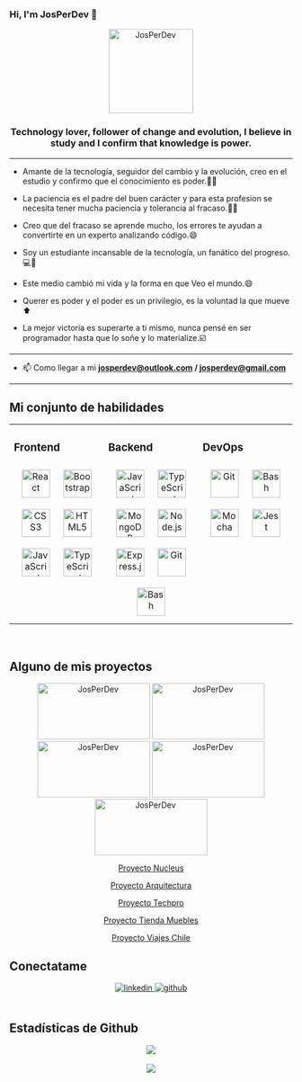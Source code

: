 ### Hi, I'm JosPerDev 👋

<div align="center"> 
<img src= "https://github.com/josperdev/josperdev/assets/116084732/13838d15-4f99-4fbe-94aa-8490f1f17600" alt="JosPerDev" width="150" height="150"/>
</div>


### <div align="center">Technology lover, follower of change and evolution, I believe in study and I confirm that knowledge is power.

 ____
 - Amante de la tecnología, seguidor del cambio y la evolución, creo en el estudio y confirmo que el conocimiento es poder.👨‍🎓
  
 - La paciencia es el padre del buen carácter y para esta profesion se necesita tener mucha paciencia y tolerancia al fracaso.🧘‍♂️

 - Creo que del fracaso se aprende mucho, los errores te ayudan a convertirte en un experto analizando código.😄
 
 - Soy un estudiante incansable de la tecnología, un fanático del progreso.💻🥇
 
 - Este medio cambió mi vida y la forma en que Veo el mundo.😄

 - Querer es poder y el poder es un privilegio, es la voluntad la que mueve ⬆️
 
 - La mejor victoria es superarte a ti mismo, nunca pensé en ser programador hasta que lo soñe y lo materialize.☑️
  ___
</div>  
  
-  📫 Como llegar a mi **josperdev@outlook.com / josperdev@gmail.com**  

___

## Mi conjunto de habilidades
<table><tr><td valign="top" width="33%">

### Frontend  
<div align="center">  
<a href="https://reactjs.org/" target="_blank"><img style="margin: 10px" src="https://profilinator.rishav.dev/skills-assets/react-original-wordmark.svg" alt="React" height="50" /></a>  
<a href="https://getbootstrap.com/docs/3.4/javascript/" target="_blank"><img style="margin: 10px" src="https://profilinator.rishav.dev/skills-assets/bootstrap-plain.svg" alt="Bootstrap" height="50" /></a>  
<a href="https://www.w3schools.com/css/" target="_blank"><img style="margin: 10px" src="https://profilinator.rishav.dev/skills-assets/css3-original-wordmark.svg" alt="CSS3" height="50" /></a>  
<a href="https://en.wikipedia.org/wiki/HTML5" target="_blank"><img style="margin: 10px" src="https://profilinator.rishav.dev/skills-assets/html5-original-wordmark.svg" alt="HTML5" height="50" /></a>  
<a href="https://www.javascript.com/" target="_blank"><img style="margin: 10px" src="https://profilinator.rishav.dev/skills-assets/javascript-original.svg" alt="JavaScript" height="50" /></a>  
<a href="https://www.typescriptlang.org/" target="_blank"><img style="margin: 10px" src="https://profilinator.rishav.dev/skills-assets/typescript-original.svg" alt="TypeScript" height="50" /></a>  
</div>

</td><td valign="top" width="33%">


### Backend  
<div align="center">  
<a href="https://www.javascript.com/" target="_blank"><img style="margin: 10px" src="https://profilinator.rishav.dev/skills-assets/javascript-original.svg" alt="JavaScript" height="50" /></a>  
<a href="https://www.typescriptlang.org/" target="_blank"><img style="margin: 10px" src="https://profilinator.rishav.dev/skills-assets/typescript-original.svg" alt="TypeScript" height="50" /></a>  
<a href="https://www.mongodb.com/" target="_blank"><img style="margin: 10px" src="https://profilinator.rishav.dev/skills-assets/mongodb-original-wordmark.svg" alt="MongoDB" height="50" /></a>  
<a href="https://nodejs.org/" target="_blank"><img style="margin: 10px" src="https://profilinator.rishav.dev/skills-assets/nodejs-original-wordmark.svg" alt="Node.js" height="50" /></a>  
<a href="https://expressjs.com/" target="_blank"><img style="margin: 10px" src="https://profilinator.rishav.dev/skills-assets/express-original-wordmark.svg" alt="Express.js" height="50" /></a>  
<a href="https://github.com/" target="_blank"><img style="margin: 10px" src="https://profilinator.rishav.dev/skills-assets/git-scm-icon.svg" alt="Git" height="50" /></a>  
<a href="https://www.gnu.org/software/bash/" target="_blank"><img style="margin: 10px" src="https://profilinator.rishav.dev/skills-assets/gnu_bash-icon.svg" alt="Bash" height="50" /></a>  
</div>

</td><td valign="top" width="33%">


### DevOps  
<div align="center">  
<a href="https://github.com/" target="_blank"><img style="margin: 10px" src="https://profilinator.rishav.dev/skills-assets/git-scm-icon.svg" alt="Git" height="50" /></a>  
<a href="https://www.gnu.org/software/bash/" target="_blank"><img style="margin: 10px" src="https://profilinator.rishav.dev/skills-assets/gnu_bash-icon.svg" alt="Bash" height="50" /></a>  
<a href="https://mochajs.org/" target="_blank"><img style="margin: 10px" src="https://profilinator.rishav.dev/skills-assets/mocha.png" alt="Mocha" height="50" /></a>  
<a href="https://www.jestjs.io/" target="_blank"><img style="margin: 10px" src="https://profilinator.rishav.dev/skills-assets/jest.svg" alt="Jest" height="50" /></a>  
</div>

</td></tr></table>  

<br/>  


## Alguno de mis proyectos
<div align="center">
<img src="https://github.com/josperdev/josperdev/assets/116084732/c7e0f27b-59b2-4c79-96d7-99008461f64e" alt="JosPerDev" width="200" height="100"/>
<img src="https://github.com/josperdev/josperdev/assets/116084732/f53cf523-a7ac-4145-829f-7294874319df" alt="JosPerDev" width="200" height="100"/>
<img src= "https://github.com/josperdev/josperdev/assets/116084732/91ed0916-348d-4711-9953-a9f2c6b35633" alt="JosPerDev" width="200" height="100"/>
<img src= "https://github.com/josperdev/josperdev/assets/116084732/99c5abca-b939-4a58-987e-41ad176ca468" alt="JosPerDev" width="200" height="100"/>
<img src= "https://github.com/josperdev/josperdev/assets/116084732/a8d37afe-d99c-48b5-9693-6e1ba95a2e05" alt="JosPerDev" width="200" height="100"/>
<a href="https://josperdev.github.io/project-nucleus/" target="_blank"><p>Proyecto Nucleus</p></a> 
<a href="https://josperdev.github.io/project-arquitectura/" target="_blank"><p>Proyecto Arquitectura</p></a>
<a href="https://josperdev.github.io/project-techpro-store/" target="_blank"><p>Proyecto Techpro</p></a> 
<a href="https://josperdev.github.io/project-tienda-muebles/" target="_blank"><p>Proyecto Tienda Muebles</p></a>
<a href="https://josperdev.github.io/project-viajes-chile/" target="_blank"><p>Proyecto Viajes Chile</p></a>
</div>



## Conectatame
<div align="center">
<a href="https://www.linkedin.com/in/josperdev/" target="_blank">
<img src=https://img.shields.io/badge/linkedin-%231E77B5.svg?&style=for-the-badge&logo=linkedin&logoColor=white alt=linkedin style="margin-bottom: 5px;" />
</a>
<!--<a href="https://instagram.com/drewr.dev" target="_blank">
<img src=https://img.shields.io/badge/instagram-%23000000.svg?&style=for-the-badge&logo=instagram&logoColor=white alt=instagram style="margin-bottom: 5px;" />
</a>-->
<a href="https://github.com/josperdev" target="_blank">
<img src=https://img.shields.io/badge/github-%2324292e.svg?&style=for-the-badge&logo=github&logoColor=white alt=github style="margin-bottom: 5px;" />
</a>  
</div>  
  
<br/>  

## Estadísticas de Github 
<div align="center"><img src="https://github-readme-stats.vercel.app/api?username=josperdev&show_icons=true&count_private=true&hide_border=true" align="center" /></div>  

<br/>  

<div align="center">
<img src="https://komarev.com/ghpvc/?username=drewrdev&&style=flat-square" align="center" />
</div>  
  
<br/>  

<div align="center"></div>
<br />


<!--
**josperdev/josperdev** is a ✨ _special_ ✨ repository because its `README.md` (this file) appears on your GitHub profile.

Here are some ideas to get you started:

- 🔭 I’m currently working on ...
- 🌱 I’m currently learning ...
- 👯 I’m looking to collaborate on ...
- 🤔 I’m looking for help with ...
- 💬 Ask me about ...
- 📫 How to reach me: ...
- 😄 Pronouns: ...
- ⚡ Fun fact: ...
-->
